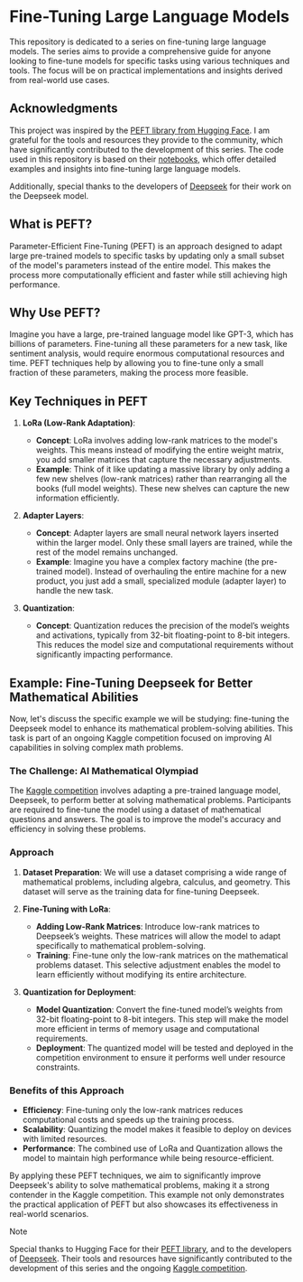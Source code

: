 # Fine-Tuning Large Language Models

This repository is dedicated to a series on fine-tuning large language models. The series aims to provide a comprehensive guide for anyone looking to fine-tune models for specific tasks using various techniques and tools. The focus will be on practical implementations and insights derived from real-world use cases.

## Acknowledgments

This project was inspired by the [PEFT library from Hugging Face](https://github.com/huggingface/peft). I am grateful for the tools and resources they provide to the community, which have significantly contributed to the development of this series. The code used in this repository is based on their [notebooks](https://github.com/huggingface/peft/tree/main/notebooks), which offer detailed examples and insights into fine-tuning large language models. 

Additionally, special thanks to the developers of [Deepseek](https://github.com/deepseek-ai/DeepSeek-Math) for their work on the Deepseek model.

## What is PEFT?

Parameter-Efficient Fine-Tuning (PEFT) is an approach designed to adapt large pre-trained models to specific tasks by updating only a small subset of the model's parameters instead of the entire model. This makes the process more computationally efficient and faster while still achieving high performance.

## Why Use PEFT?

Imagine you have a large, pre-trained language model like GPT-3, which has billions of parameters. Fine-tuning all these parameters for a new task, like sentiment analysis, would require enormous computational resources and time. PEFT techniques help by allowing you to fine-tune only a small fraction of these parameters, making the process more feasible.

## Key Techniques in PEFT

1. **LoRa (Low-Rank Adaptation)**:
   - **Concept**: LoRa involves adding low-rank matrices to the model's weights. This means instead of modifying the entire weight matrix, you add smaller matrices that capture the necessary adjustments.
   - **Example**: Think of it like updating a massive library by only adding a few new shelves (low-rank matrices) rather than rearranging all the books (full model weights). These new shelves can capture the new information efficiently.

2. **Adapter Layers**:
   - **Concept**: Adapter layers are small neural network layers inserted within the larger model. Only these small layers are trained, while the rest of the model remains unchanged.
   - **Example**: Imagine you have a complex factory machine (the pre-trained model). Instead of overhauling the entire machine for a new product, you just add a small, specialized module (adapter layer) to handle the new task.

3. **Quantization**:
   - **Concept**: Quantization reduces the precision of the model’s weights and activations, typically from 32-bit floating-point to 8-bit integers. This reduces the model size and computational requirements without significantly impacting performance.
  
## Example: Fine-Tuning Deepseek for Better Mathematical Abilities

Now, let's discuss the specific example we will be studying: fine-tuning the Deepseek model to enhance its mathematical problem-solving abilities. This task is part of an ongoing Kaggle competition focused on improving AI capabilities in solving complex math problems.

### The Challenge: AI Mathematical Olympiad

The [Kaggle competition](https://www.kaggle.com/competitions/ai-mathematical-olympiad-prize) involves adapting a pre-trained language model, Deepseek, to perform better at solving mathematical problems. Participants are required to fine-tune the model using a dataset of mathematical questions and answers. The goal is to improve the model's accuracy and efficiency in solving these problems.

### Approach

1. **Dataset Preparation**: We will use a dataset comprising a wide range of mathematical problems, including algebra, calculus, and geometry. This dataset will serve as the training data for fine-tuning Deepseek.

2. **Fine-Tuning with LoRa**:
   - **Adding Low-Rank Matrices**: Introduce low-rank matrices to Deepseek’s weights. These matrices will allow the model to adapt specifically to mathematical problem-solving.
   - **Training**: Fine-tune only the low-rank matrices on the mathematical problems dataset. This selective adjustment enables the model to learn efficiently without modifying its entire architecture.

3. **Quantization for Deployment**:
   - **Model Quantization**: Convert the fine-tuned model’s weights from 32-bit floating-point to 8-bit integers. This step will make the model more efficient in terms of memory usage and computational requirements.
   - **Deployment**: The quantized model will be tested and deployed in the competition environment to ensure it performs well under resource constraints.

### Benefits of this Approach

- **Efficiency**: Fine-tuning only the low-rank matrices reduces computational costs and speeds up the training process.
- **Scalability**: Quantizing the model makes it feasible to deploy on devices with limited resources.
- **Performance**: The combined use of LoRa and Quantization allows the model to maintain high performance while being resource-efficient.

By applying these PEFT techniques, we aim to significantly improve Deepseek's ability to solve mathematical problems, making it a strong contender in the Kaggle competition. This example not only demonstrates the practical application of PEFT but also showcases its effectiveness in real-world scenarios.

> [!NOTE]
> 
> Special thanks to Hugging Face for their [PEFT library](https://github.com/huggingface/peft), and to the developers of [Deepseek](https://github.com/deepseek-ai/DeepSeek-Math). Their tools and resources have significantly contributed to the development of this series and the ongoing [Kaggle competition](https://www.kaggle.com/competitions/ai-mathematical-olympiad-prize).
